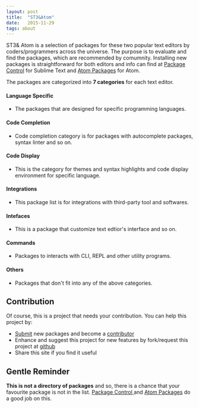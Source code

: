 ```yaml
---
layout: post
title:  "ST3&Atom"
date:   2015-11-29
tags: about
---
```

ST3& Atom is a selection of packages for these two popular text editors by coders/programmers across the universe. The purpose is to evaluate and find the packages, which are recommended by comumnity. 
Installing new packages is straightforward for both editors and info can find at <a href="https://packagecontrol.io/docs/usage" target="_blank">Package Control</a> for Sublime Text and <a href="https://atom.io/docs/v1.2.4/using-atom-atom-packages#" target="_blank">Atom Packages</a> for Atom. 

The packages are categorized into **7 categories** for each text editor. 

#### Language Specific
- The packages that are designed for specific programming languages.    

#### Code Completion
- Code completion category is for packages with autocomplete packages, syntax linter and so on.

#### Code Display
- This is the category for themes and syntax highlights and code display environment for specific language.

#### Integrations
- This package list is for integrations with third-party tool and softwares.

#### Intefaces
- This is a package that customize text edtior's interface and so on.

#### Commands
- Packages to interacts with CLI, REPL and other utility programs.

#### Others
- Packages that don't fit into any of the above categories.

## Contribution
    
Of course, this is a project that needs your contribution. You can help this project by:
    
* <a href="submit/">Submit</a> new packages and become a <a href="contributor/about">contributor</a>
* Enhance and suggest this project for new features by fork/request this project at <a href="https://github.com/aungthurhahein/ST3-ATOM" target="_blank">github</a>
* Share this site if you find it useful

## Gentle Reminder

**This is not a directory of packages** and so, there is a chance that your favourite package is not in the list. <a href="https://packagecontrol.io/browse" target="_blank">Package Control </a> and <a href="https://atom.io/packages">Atom Packages</a> do a good job on this.

